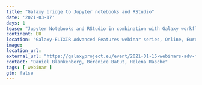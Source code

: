 ```yaml
---
title: "Galaxy bridge to Jupyter notebooks and RStudio"
date: '2021-03-17'
days: 1
tease: "Jupyter Notebooks and RStudio in combination with Galaxy workflows"
continent: EU
location: "Galaxy-ELIXIR Advanced Features webinar series, Online, Europe"
image: 
location_url: 
external_url: "https://galaxyproject.eu/event/2021-01-15-webinars-adv-features-session3/"
contact: "Daniel Blankenberg, Bérénice Batut, Helena Rasche"
tags: [ webinar ]
gtn: false
---
```

